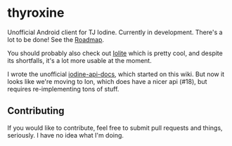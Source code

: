thyroxine
=========

Unofficial Android client for TJ Iodine. Currently in development. There's a lot to be done! See the [Roadmap](https://github.com/gengkev/thyroxine/wiki/Roadmap).

You should probably also check out [Iolite](https://github.com/el1t/Iolite) which is pretty cool, and despite its shortfalls, it's a lot more usable at the moment.

I wrote the unofficial [iodine-api-docs](https://github.com/gengkev/iodine-api-docs), which started on this wiki. But now it looks like we're moving to Ion, which does have a nicer api (#18), but requires re-implementing tons of stuff.


## Contributing

If you would like to contribute, feel free to submit pull requests and things, seriously. I have no idea what I'm doing.
